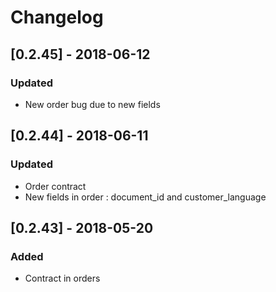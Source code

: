 # Changelog

## [0.2.45] - 2018-06-12
### Updated
- New order bug due to new fields

## [0.2.44] - 2018-06-11
### Updated
- Order contract
- New fields in order : document_id and customer_language

## [0.2.43] - 2018-05-20
### Added
- Contract in orders


